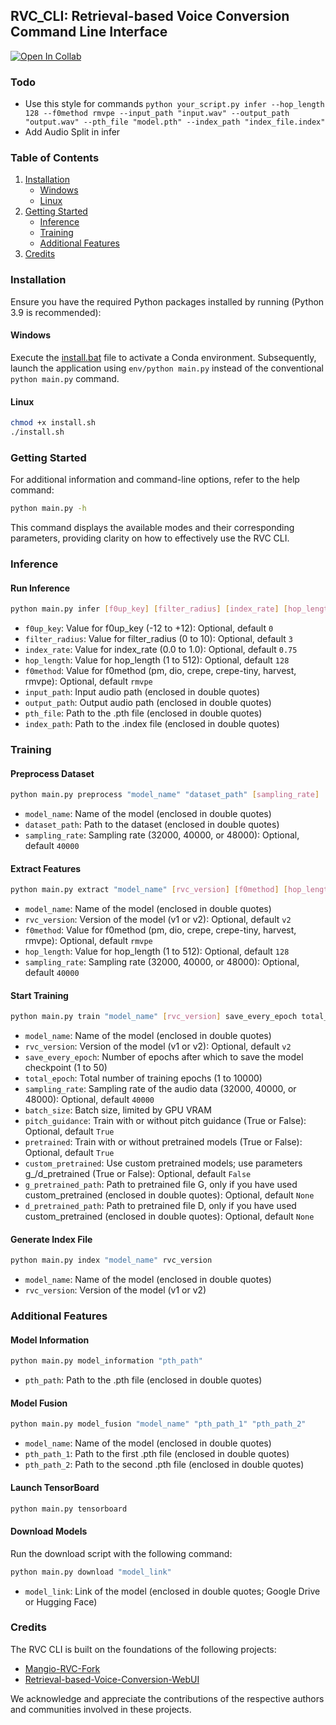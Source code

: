 ## RVC_CLI: Retrieval-based Voice Conversion Command Line Interface

[![Open In Collab](https://colab.research.google.com/assets/colab-badge.svg)](https://colab.research.google.com/github/blaise-tk/rvc_cli/blob/master/RVC_CLI.ipynb)

### Todo
- Use this style for commands `python your_script.py infer --hop_length 128 --f0method rmvpe --input_path "input.wav" --output_path "output.wav" --pth_file "model.pth" --index_path "index_file.index"`
- Add Audio Split in infer

### Table of Contents

1. [Installation](#installation)
   - [Windows](#windows)
   - [Linux](#linux)
2. [Getting Started](#getting-started)
   - [Inference](#inference)
   - [Training](#training)
   - [Additional Features](#additional-features)
3. [Credits](#credits)

### Installation

Ensure you have the required Python packages installed by running (Python 3.9 is recommended):

#### Windows

Execute the [install.bat](./install.bat) file to activate a Conda environment. Subsequently, launch the application using `env/python main.py` instead of the conventional `python main.py` command.

#### Linux

```bash
chmod +x install.sh
./install.sh
```

### Getting Started

For additional information and command-line options, refer to the help command:

```bash
python main.py -h
```

This command displays the available modes and their corresponding parameters, providing clarity on how to effectively use the RVC CLI.

### Inference

#### Run Inference

```bash
python main.py infer [f0up_key] [filter_radius] [index_rate] [hop_length] [f0method] "input_path" "output_path" "pth_file" "index_path"
```

- `f0up_key`: Value for f0up_key (-12 to +12): Optional, default `0`
- `filter_radius`: Value for filter_radius (0 to 10): Optional, default `3`
- `index_rate`: Value for index_rate (0.0 to 1.0): Optional, default `0.75`
- `hop_length`: Value for hop_length (1 to 512): Optional, default `128`
- `f0method`: Value for f0method (pm, dio, crepe, crepe-tiny, harvest, rmvpe): Optional, default `rmvpe`
- `input_path`: Input audio path (enclosed in double quotes)
- `output_path`: Output audio path (enclosed in double quotes)
- `pth_file`: Path to the .pth file (enclosed in double quotes)
- `index_path`: Path to the .index file (enclosed in double quotes)

### Training

#### Preprocess Dataset

```bash
python main.py preprocess "model_name" "dataset_path" [sampling_rate]
```

- `model_name`: Name of the model (enclosed in double quotes)
- `dataset_path`: Path to the dataset (enclosed in double quotes)
- `sampling_rate`: Sampling rate (32000, 40000, or 48000): Optional, default `40000`

#### Extract Features

```bash
python main.py extract "model_name" [rvc_version] [f0method] [hop_length] [sampling_rate]
```

- `model_name`: Name of the model (enclosed in double quotes)
- `rvc_version`: Version of the model (v1 or v2): Optional, default `v2`
- `f0method`: Value for f0method (pm, dio, crepe, crepe-tiny, harvest, rmvpe): Optional, default `rmvpe`
- `hop_length`: Value for hop_length (1 to 512): Optional, default `128`
- `sampling_rate`: Sampling rate (32000, 40000, or 48000): Optional, default `40000`

#### Start Training

```bash
python main.py train "model_name" [rvc_version] save_every_epoch total_epoch [sampling_rate] batch_size [pitch_guidance] [pretrained] [custom_pretrained] [g_pretrained] [d_pretrained]
```

- `model_name`: Name of the model (enclosed in double quotes)
- `rvc_version`: Version of the model (v1 or v2): Optional, default `v2`
- `save_every_epoch`: Number of epochs after which to save the model checkpoint (1 to 50)
- `total_epoch`: Total number of training epochs (1 to 10000)
- `sampling_rate`: Sampling rate of the audio data (32000, 40000, or 48000): Optional, default `40000`
- `batch_size`: Batch size, limited by GPU VRAM
- `pitch_guidance`: Train with or without pitch guidance (True or False): Optional, default `True`
- `pretrained`: Train with or without pretrained models (True or False): Optional, default `True`
- `custom_pretrained`: Use custom pretrained models; use parameters g\_/d_pretrained (True or False): Optional, default `False`
- `g_pretrained_path`: Path to pretrained file G, only if you have used custom_pretrained (enclosed in double quotes): Optional, default `None`
- `d_pretrained_path`: Path to pretrained file D, only if you have used custom_pretrained (enclosed in double quotes): Optional, default `None`

#### Generate Index File

```bash
python main.py index "model_name" rvc_version
```

- `model_name`: Name of the model (enclosed in double quotes)
- `rvc_version`: Version of the model (v1 or v2)

### Additional Features

#### Model Information

```bash
python main.py model_information "pth_path"
```

- `pth_path`: Path to the .pth file (enclosed in double quotes)

#### Model Fusion

```bash
python main.py model_fusion "model_name" "pth_path_1" "pth_path_2"
```

- `model_name`: Name of the model (enclosed in double quotes)
- `pth_path_1`: Path to the first .pth file (enclosed in double quotes)
- `pth_path_2`: Path to the second .pth file (enclosed in double quotes)

#### Launch TensorBoard

```bash
python main.py tensorboard
```

#### Download Models

Run the download script with the following command:

```bash
python main.py download "model_link"
```

- `model_link`: Link of the model (enclosed in double quotes; Google Drive or Hugging Face)

### Credits

The RVC CLI is built on the foundations of the following projects:

- [Mangio-RVC-Fork](https://github.com/Mangio621/Mangio-RVC-Fork)
- [Retrieval-based-Voice-Conversion-WebUI](https://github.com/RVC-Project/Retrieval-based-Voice-Conversion-WebUI)

We acknowledge and appreciate the contributions of the respective authors and communities involved in these projects.
